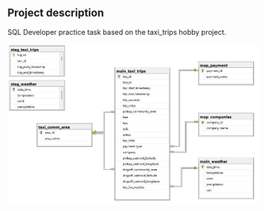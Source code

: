 ## Project description

SQL Developer practice task based on the taxi_trips hobby project.

<img src=./dbd.jpg>